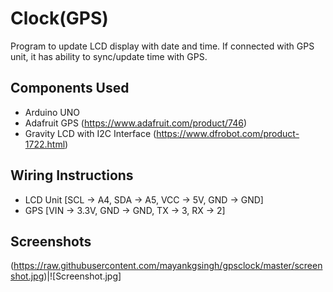 # Clock(GPS)

Program to update LCD display with date and time.
If connected with GPS unit, it has ability to sync/update time with GPS.

## Components Used

  - Arduino UNO
  - Adafruit GPS (https://www.adafruit.com/product/746)
  - Gravity LCD with I2C Interface (https://www.dfrobot.com/product-1722.html)

## Wiring Instructions
  - LCD Unit [SCL -> A4, SDA -> A5, VCC -> 5V, GND -> GND]
  - GPS [VIN -> 3.3V, GND -> GND, TX -> 3, RX -> 2]

## Screenshots
(https://raw.githubusercontent.com/mayankgsingh/gpsclock/master/screenshot.jpg)|![Screenshot.jpg]

